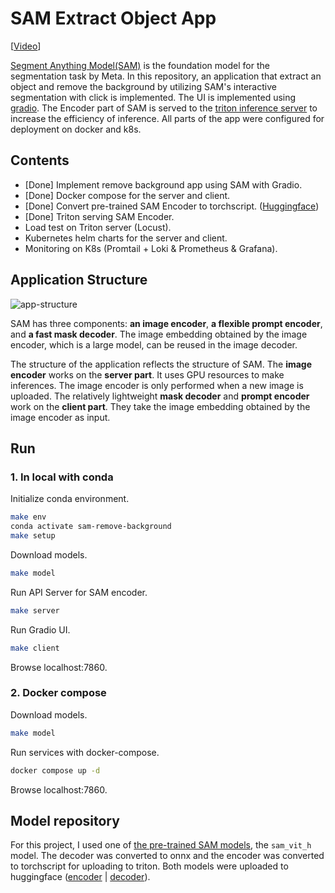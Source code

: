 # SAM Extract Object App
[[Video]()]

[Segment Anything Model(SAM)](https://github.com/facebookresearch/segment-anything) is the foundation model for the segmentation task by Meta.
In this repository, an application that extract an object and remove the background by utilizing SAM's interactive segmentation with click is implemented. The UI is implemented using [gradio](https://gradio.app/).
The Encoder part of SAM is served to the [triton inference server](https://github.com/triton-inference-server/server) to increase the efficiency of inference.
All parts of the app were configured for deployment on docker and k8s.


## Contents
- [Done] Implement remove background app using SAM with Gradio.
- [Done] Docker compose for the server and client.
- [Done] Convert pre-trained SAM Encoder to torchscript. ([Huggingface](https://huggingface.co/khsyee/sam-vit-h-encoder-torchscript/tree/main))
- [Done] Triton serving SAM Encoder.
- Load test on Triton server (Locust).
- Kubernetes helm charts for the server and client.
- Monitoring on K8s (Promtail + Loki & Prometheus & Grafana).

## Application Structure
![app-structure](https://github.com/MrSyee/SAM-remove-background/assets/17582508/3f948193-cd94-4b54-a2c6-d9a16a4ce27e)

SAM has three components: **an image encoder**, **a flexible prompt encoder**, and **a fast mask decoder**. The image embedding obtained by the image encoder, which is a large model, can be reused in the image decoder.

The structure of the application reflects the structure of SAM. The **image encoder** works on the **server part**. It uses GPU resources to make inferences. The image encoder is only performed when a new image is uploaded.
The relatively lightweight **mask decoder** and **prompt encoder** work on the **client part**. They take the image embedding obtained by the image encoder as input.

## Run
### 1. In local with conda
Initialize conda environment.
```bash
make env
conda activate sam-remove-background
make setup
```
Download models.
```bash
make model
```

Run API Server for SAM encoder.
```bash
make server
```

Run Gradio UI.
```bash
make client
```
Browse localhost:7860.

### 2. Docker compose
Download models.
```bash
make model
```

Run services with docker-compose.
```bash
docker compose up -d
```
Browse localhost:7860.


## Model repository
For this project, I used one of [the pre-trained SAM models](https://github.com/facebookresearch/segment-anything#model-checkpoints), the `sam_vit_h` model. The decoder was converted to onnx and the encoder was converted to torchscript for uploading to triton. Both models were uploaded to huggingface ([encoder](https://huggingface.co/khsyee/sam-vit-h-encoder-torchscript/tree/main) | [decoder](https://huggingface.co/khsyee/sam-vit-h-decoder-onnx-quantized)).
